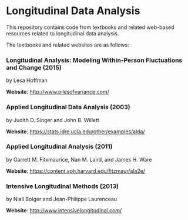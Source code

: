 # Longitudinal Data Analysis

This repository contains code from textbooks and related web-based resources related to longitudinal data analysis.

The textbooks and related websites are as follows:

### Longitudinal Analysis: Modeling Within-Person Fluctuations and Change (2015)
by Lesa Hoffman

**Website**: http://www.pilesofvariance.com/

### Applied Longitudinal Data Analysis (2003)
by Judith D. Singer and John B. Willett

**Website**: https://stats.idre.ucla.edu/other/examples/alda/

### Applied Longitudinal Analysis (2011)
by Garrett M. Fitxmaurice, Nan M. Laird, and James H. Ware

**Website**: https://content.sph.harvard.edu/fitzmaur/ala2e/

### Intensive Longitudinal Methods (2013)
by Niall Bolger and Jean-Philippe Laurenceau

**Website**: http://www.intensivelongitudinal.com/
